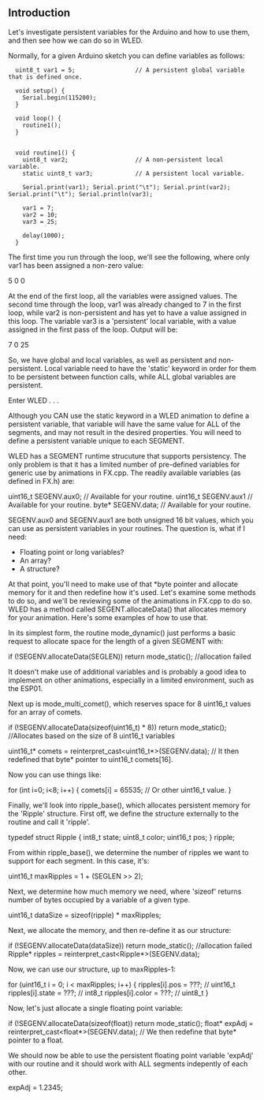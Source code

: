 ## Introduction

Let's investigate persistent variables for the Arduino and how to use them, and then see how we can do so in WLED.


Normally, for a given Arduino sketch you can define variables as follows:

```
  uint8_t var1 = 5;                 // A persistent global variable that is defined once.

  void setup() {
    Serial.begin(115200);
  }

  void loop() {
    routine1();
  }


  void routine1() {
    uint8_t var2;                   // A non-persistent local variable.
    static uint8_t var3;            // A persistent local variable.

    Serial.print(var1); Serial.print("\t"); Serial.print(var2); Serial.print("\t"); Serial.println(var3);

    var1 = 7;
    var2 = 10;
    var3 = 25;

    delay(1000);
  }
```


The first time you run through the loop, we'll see the following, where only var1 has been assigned a non-zero value:

5    0     0


At the end of the first loop, all the variables were assigned values. The second time through the loop, var1 was already changed to 7 in the first loop, while var2 is non-persistent and has yet to have a value assigned in this loop. The variable var3 is a 'persistent' local variable, with a value assigned in the first pass of the loop. Output will be:

7    0    25


So, we have global and local variables, as well as persistent and non-persistent. Local variable need to have the 'static' keyword in order for them to be persistent between function calls, while ALL global variables are persistent.


Enter WLED . . . 



Although you CAN use the static keyword in a WLED animation to define a persistent variable, that variable will have the same value for ALL of the segments, and may not result in the desired properties. You will need to define a persistent variable unique to each SEGMENT.


WLED has a SEGMENT runtime strucuture that supports persistency. The only problem is that it has a limited number of pre-defined variables for generic use by animations in FX.cpp. The readily available variables (as defined in FX.h) are:

uint16_t SEGENV.aux0;               // Available for your routine.
uint16_t SEGENV.aux1                // Available for your routine.
byte* SEGENV.data;                  // Available for your routine.

SEGENV.aux0 and SEGENV.aux1 are both unsigned 16 bit values, which you can use as persistent variables in your routines. The question is, what if I need:

* Floating point or long variables?
* An array?
* A structure?

At that point, you'll need to make use of that *byte pointer and allocate memory for it and then redefine how it's used. Let's examine some methods to do so, and we'll be reviewing some of the animations in FX.cpp to do so. WLED has a method called SEGENT.allocateData() that allocates memory for your animation. Here's some examples of how to use that.



In its simplest form, the routine mode_dynamic() just performs a basic request to allocate space for the length of a given SEGMENT with:

  if (!SEGENV.allocateData(SEGLEN)) return mode_static(); //allocation failed

It doesn't make use of additional variables and is probably a good idea to implement on other animations, especially in a limited environment, such as the ESP01.





Next up is mode_multi_comet(), which reserves space for 8 uint16_t values for an array of comets.


  if (!SEGENV.allocateData(sizeof(uint16_t) * 8)) return mode_static(); //Allocates based on the size of 8 uint16_t variables

  uint16_t* comets = reinterpret_cast<uint16_t*>(SEGENV.data);          // It then redefined that byte* pointer to uint16_t comets[16].

  Now you can use things like:

  for (int i=0; i<8; i++) {
    comets[i] = 65535;          // Or other uint16_t value.
  }



Finally, we'll look into ripple_base(), which allocates persistent memory for the 'Ripple' structure. First off, we define the structure externally to the routine and call it 'ripple'.

  typedef struct Ripple {
    int8_t state;
    uint8_t color;
    uint16_t pos;
  } ripple;


From within ripple_base(), we determine the number of ripples we want to support for each segment. In this case, it's:

 uint16_t maxRipples = 1 + (SEGLEN >> 2);

Next, we determine how much memory we need, where 'sizeof' returns number of bytes occupied by a variable of a given type.

   uint16_t dataSize = sizeof(ripple) * maxRipples;

Next, we allocate the memory, and then re-define it as our structure:

  if (!SEGENV.allocateData(dataSize)) return mode_static();        //allocation failed
  Ripple* ripples = reinterpret_cast<Ripple*>(SEGENV.data);


Now, we can use our structure, up to maxRipples-1:

  for (uint16_t i = 0; i < maxRipples; i++) {
    ripples[i].pos   = ???;  // uint16_t
    ripples[i].state = ???;  // int8_t
    ripples[i].color = ???;  // uint8_t
  }



Now, let's just allocate a single floating point variable:


  if (!SEGENV.allocateData(sizeof(float)) return mode_static();
  float* expAdj = reinterpret_cast<float*>(SEGENV.data);          // We then redefine that byte* pointer to a float.

We should now be able to use the persistent floating point variable 'expAdj' with our routine and it should work with ALL segments indepently of each other.

  expAdj = 1.2345;



